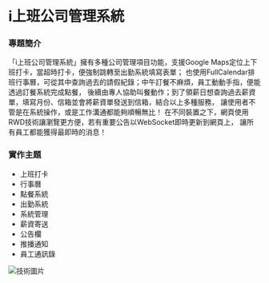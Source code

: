 # i上班公司管理系統

### 專題簡介
「i上班公司管理系統」擁有多種公司管理項目功能，支援Google Maps定位上下班打卡，當超時打卡，便強制跳轉至出勤系統填寫表單；
也使用FullCalendar排班行事曆，可從其中查詢過去的請假紀錄；中午訂餐不麻煩，員工動動手指，便能透過訂餐系統完成點餐，
後續由專人協助叫餐動作；到了領薪日想查詢過去薪資單，填寫月份、信箱並會將薪資單發送到信箱，結合以上多種服務，
讓使用者不管是在系統操作，或是工作溝通都能夠順暢無比！
在不同裝置之下，網頁使用RWD技術讓瀏覽更方便，若有重要公告以WebSocket即時更新到網頁上，
讓所有員工都能獲得最即時的消息！

### 實作主題

- 上班打卡
- 行事曆
- 點餐系統
- 出勤系統
- 系統管理
- 薪資寄送
- 公告欄
- 推播通知
- 員工通訊錄

![技術圖片](iWork/src/main/resources/static/img/rd.jpg "技術使用")
